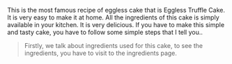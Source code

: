 This is the most famous recipe of eggless cake that is Eggless Truffle Cake. It is very easy to make it at home. All the ingredients of this cake is simply available in your kitchen. It is very delicious. If you have to make this simple and tasty cake, you have to follow some simple steps that I tell you..
>
> Firstly, we talk about ingredients used for this cake, to see the ingredients, you have to visit to the ingredients page.

